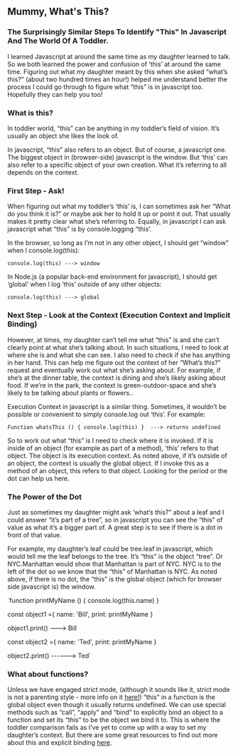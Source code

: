 ## Mummy, What's This?  
### The Surprisingly Similar Steps To Identify "This" In Javascript And The World Of A Toddler.

I learned Javascript at around the same time as my daughter learned to talk.  So we both learned the power and confusion of ‘this’ at around the same time.  Figuring out what my daughter meant by this when she asked “what’s this?”  (about two hundred times an hour!) helped me understand better the process I could go through to figure what “this” is in javascript too.  Hopefully they can help you too!

### What is this?

In toddler world, “this” can be anything in my toddler’s field of vision.  It’s usually an object she likes the look of. 

In javascript, “this” also refers to an object.  But of course, a javascript one.  The biggest object in (browser-side) javascript is the window.  But ‘this’ can also refer to a specific object of your own creation. What it’s referring to all depends on the context. 

### First Step - Ask! 

When figuring out what my toddler’s ‘this’ is, I can sometimes ask her “What do you think it is?” or maybe ask her to hold it up or point it out.  That usually makes it pretty clear what she’s referring to. Equally, in javascript I can ask javascript what “this” is by console.logging “this’.

In the browser, so long as I’m not in any other object, I should get “window” when I console.log(this):

`console.log(this) ---> window`

In Node.js (a popular back-end environment for javascript), I should get ‘global’ when I log ‘this’ outside of any other objects:

`console.log(this) ---> global`

### Next Step - Look at the Context (Execution Context and Implicit Binding)

However, at times, my daughter can’t tell me what “this” is and she can’t clearly point at what she’s talking about.  In such situations, I need to look at where she is and what she can see.  I also need to check if she has anything in her hand. This can help me figure out the context of her “What’s this?” request and eventually work out what she’s asking about.  For example, if she’s at the dinner table, the context is dining and she’s likely asking about food. If we’re in the park, the context is green-outdoor-space and she’s likely to be talking about plants or flowers.. 

Execution Context in javascript is a similar thing.  Sometimes, it wouldn’t be possible or convenient to simply console.log out ‘this’.  For example:

`Function whatsThis () {
console.log(this)
}  ---> returns undefined`

So to work out what “this” is I need to check where it is invoked.  If it is inside of an object (for example as part of a method), ‘this’ refers to that object. The object is its execution context. As noted above, if it’s outside of an object, the context is usually the global object. If I invoke this as a method of an object, this refers to that object. Looking for the period or the dot can help us here.

### The Power of the Dot

Just as sometimes my daughter might ask ‘what’s this?” about a leaf and I could answer “it’s part of a tree”, so in javascript you can see the “this” of value as what it’s a bigger part of. A great step is to see if there is a dot in front of that value. 

For example, my daughter’s leaf could be tree.leaf in javascript, which would tell me the leaf belongs to the tree.  It’s “this” is the object “tree”.  Or NYC.Manhattan would show that Manhattan is part of NYC.  NYC is to the left of the dot so we know that the “this” of Manhattan is NYC. As noted above, if there is no dot, the “this” is the global object (which for browser side javascript is) the window. 

`function printMyName () {
console.log(this.name)
}

const object1 ={
name: 'Bill',
print: printMyName
}

object1.print()
---> Bill

const object2 ={
name: 'Ted',
print: printMyName
}

object2.print()
------> Ted`

### What about functions?

Unless we have engaged strict mode, (although it sounds like it, strict mode is not a parenting style - more info on it [here!](https://www.w3schools.com/js/js_strict.asp)) “this” in a function is the global object even though it usually returns undefined. We can use special methods such as “call”, “apply” and “bind” to explicitly bind an object to a function and set its “this” to be the object we bind it to.  This is where the toddler comparison fails as I’ve yet to come up with a way to set my daughter’s context.   But there are some great resources to find out more about this and explicit binding [here](https://www.w3schools.com/js/js_this.asp). 
